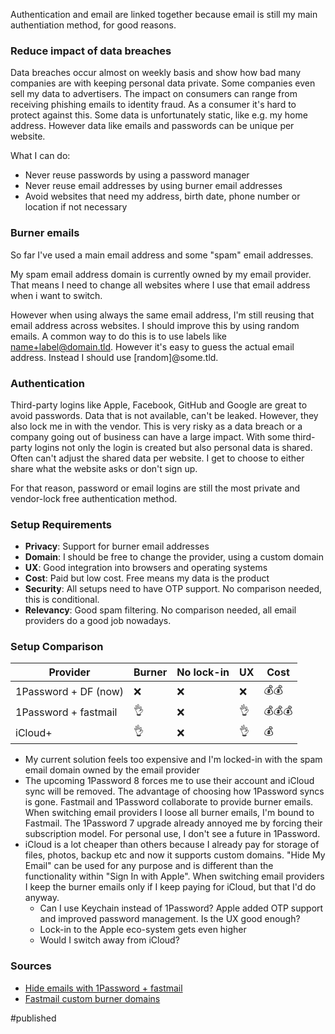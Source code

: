 Authentication and email are linked together because email is still my main authentiation method, for good reasons.

### Reduce impact of data breaches 
Data breaches occur almost on weekly basis and show how bad many companies are with keeping personal data private. Some companies even sell my data to advertisers. The impact on consumers can range from receiving phishing emails to identity fraud.
As a consumer it's hard to protect against this. Some data is unfortunately static, like e.g. my home address. However data like emails and passwords can be unique per website.

What I can do:
- Never reuse passwords by using a password manager
- Never reuse email addresses by using burner email addresses
- Avoid websites that need my address, birth date, phone number or location if not necessary

### Burner emails
So far I've used a main email address and some "spam" email addresses. 

My spam email address domain is currently owned by my email provider. That means I need to change all websites where I use that email address when i want to switch.

However when using always the same email address, I'm still reusing that email address across websites. I should improve this by using random emails. A common way to do this is to use labels like name+label@domain.tld. However it's easy to guess the actual email address. Instead I should use [random]@some.tld.

### Authentication
Third-party logins like Apple, Facebook, GitHub and Google are great to avoid passwords. Data that is not available, can't be leaked. However, they also lock me in with the vendor. This is very risky as a data breach or a company going out of business can have a large impact. With some third-party logins not only the login is created but also personal data is shared. Often can't adjust the shared data per website. I get to choose to either share what the website asks or don't sign up.

For that reason, password or email logins are still the most private and vendor-lock free authentication method.

### Setup Requirements
- **Privacy**: Support for burner email addresses
- **Domain**: I should be free to change the provider, using a custom domain
- **UX**: Good integration into browsers and operating systems
- **Cost**: Paid but low cost. Free means my data is the product
- **Security**: All setups need to have OTP support. No comparison needed, this is conditional.
- **Relevancy**: Good spam filtering. No comparison needed, all email providers do a good job nowadays.

### Setup Comparison

| Provider             | Burner | No lock-in | UX  | Cost   | 
| -------------------- | ------ | ---------- | --- | ------ | 
| 1Password + DF (now) | ❌     | ❌         | ❌  | 💰💰   | 
| 1Password + fastmail | 👌     | ❌         | 👌  | 💰💰💰 | 
| iCloud+              | 👌     | ❌         | 👌  | 💰     | 

- My current solution feels too expensive and I'm locked-in with the spam email domain owned by the email provider
- The upcoming 1Password 8 forces me to use their account and iCloud sync will be removed. The advantage of choosing how 1Password syncs is gone. Fastmail and 1Password collaborate to provide burner emails. When switching email providers I loose all burner emails, I'm bound to Fastmail. The 1Password 7 upgrade already annoyed me by forcing their subscription model. For personal use, I don't see a future in 1Password. 
- iCloud is a lot cheaper than others because I already pay for storage of files, photos, backup etc and now it supports custom domains. "Hide My Email" can be used for any purpose and is different than the functionality within "Sign In with Apple". When switching email providers I keep the burner emails only if I keep paying for iCloud, but that I'd do anyway.
	- Can I use Keychain instead of 1Password? Apple added OTP support and improved password management. Is the UX good enough?
	- Lock-in to the Apple eco-system gets even higher
	- Would I switch away from iCloud?

### Sources
- [Hide emails with 1Password + fastmail](https://gizmodo.com/1password-will-now-let-you-hide-your-email-for-logins-1847758333)
- [Fastmail custom burner domains](https://www.fastmail.help/hc/en-us/articles/4406536368911-Masked-Email#domain)


#published
